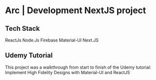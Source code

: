 # Arc | Development NextJS project

## Tech Stack
ReactJs
Node.Js
Firebase
Material-UI
Next.JS

## Udemy Tutorial
This project was a walkthrough from start to finish of the Udemy tutorial: Implement High Fidelity Designs with Material-UI and ReactJS
